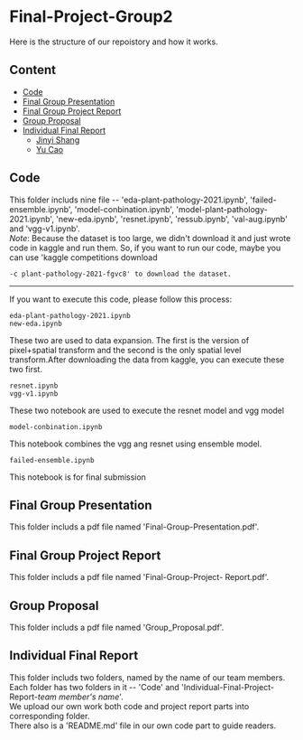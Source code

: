 # Final-Project-Group2 
Here is the structure of our repoistory and how it works.
## Content
* [Code](#Code)
* [Final Group Presentation](#Fianl-Group-Presentation) 
* [Final Group Project Report](#Final-Group-Project-Report) 
* [Group Proposal](#Group-Proposal)  
* [Individual Final Report](#Individual-Final-Report)  
  * [Jinyi Shang](#Jinyi-Shang)
  * [Yu Cao](#Yu-Cao)

## Code
This folder includs nine file -- 'eda-plant-pathology-2021.ipynb', 'failed-ensemble.ipynb', 'model-conbination.ipynb', 'model-plant-pathology-2021.ipynb', 'new-eda.ipynb', 'resnet.ipynb', 'ressub.ipynb', 'val-aug.ipynb' and 'vgg-v1.ipynb'.  
*Note*: Because the dataset is too large, we didn't download it and just wrote code in kaggle and run them. So, if you want to run our code, maybe you can use 'kaggle competitions download
```
-c plant-pathology-2021-fgvc8' to download the dataset.  
```
***
If you want to execute this code, please follow this process:
```
eda-plant-pathology-2021.ipynb
new-eda.ipynb
```
These two are used to data expansion. The first is the version of pixel+spatial transform and the second is the only spatial level transform.After downloading the data from kaggle, you can execute these two first.  
```
resnet.ipynb
vgg-v1.ipynb
```
These two notebook are used to execute the resnet model and vgg model  
```
model-conbination.ipynb
```
This notebook combines the vgg ang resnet using ensemble model.
```
failed-ensemble.ipynb
```
This notebook is for final submission
## Final Group Presentation  
This folder includs a pdf file named 'Final-Group-Presentation.pdf'.  

## Final Group Project Report
This folder includs a pdf file named 'Final-Group-Project- Report.pdf'.  

## Group Proposal
This folder includs a pdf file named 'Group_Proposal.pdf'.  

## Individual Final Report
This folder includs two folders, named by the name of our team members.  
Each folder has two folders in it -- 'Code' and 'Individual-Final-Project-Report-_team member's name_'.  
We upload our own work both code and project report parts into corresponding folder.  
There also is a 'README.md' file in our own code part to guide readers.
